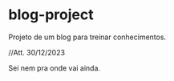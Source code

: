 # blog-project
 Projeto de um blog para treinar conhecimentos.
 
 //Att. 30/12/2023
 
 Sei nem pra onde vai ainda.
